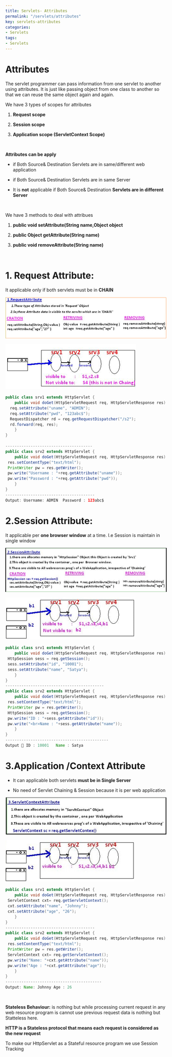 ```yaml
---
title: Servlets- Attributes
permalink: "/servlets/attributes"
key: servlets-attributes
categories:
- Servlets
tags:
- Servlets
---
```


Attributes
============

The servlet programmer can pass information from one servlet to another using
attributes. It is just like passing object from one class to another so that we
can reuse the same object again and again.

We have 3 types of scopes for attributes

1.  **Request scope**

2.  **Session scope**

3.  **Application scope (ServletContext Scope)**

<br>

**Attributes can be apply**

-   if Both Source& Destination Servlets are in same/different web application

-   if Both Source& Destination Servlets are in same Server

-   It is **not** applicable if Both Source& Destination **Servlets are in
    different Server**

<br>

We have 3 methods to deal with attribues

1.  **public void setAttribute(String name,Object object**

2.  **public Object getAttribute(String name)**

3.  **public void removeAttribute(String name)**


<br>

# **1. Request Attribute:**
It applicable only if both servlets must be in
**CHAIN**

![](media/4ce4d276894adc926e479f44d8599e3d.png)

![](media/5bf95403015a1afae080734a2bc8450c.png)

```java
public class srv1 extends HttpServlet {
	public void doGet(HttpServletRequest req, HttpServletResponse res) throws ServletException, IOException {
  req.setAttribute("uname", "ADMIN");
  req.setAttribute("pwd", "123abc$");  
  RequestDispatcher rd = req.getRequestDispatcher("/s2");
  rd.forward(req, res); 
	}
}

--------------------------------------
public class srv2 extends HttpServlet {
	public void doGet(HttpServletRequest req, HttpServletResponse res) throws ServletException, IOException {
 res.setContentType("text/html");
 PrintWriter pw = res.getWriter();
 pw.write("Username : "+req.getAttribute("uname"));
 pw.write("Password : "+req.getAttribute("pwd"));
	}
}
---------------------------------------
Output: Username: ADMIN  Password : 123abc$
```




# **2.Session Attribute:** 
It applicable per **one browser window** at a time.
I.e Session is maintain in single window

![](media/b1f16bf839971693d41825d1b7ea9bc3.png)

![](media/ea1703c02a55c066e71b270417dc9b06.png)

```java
public class srv1 extends HttpServlet {
	public void doGet(HttpServletRequest req, HttpServletResponse res) throws ServletException, IOException {
 HttpSession sess = req.getSession();
 sess.setAttribute("id", "10001");
 sess.setAttribute("name", "Satya"); 
	}
}
-------------------------------------------
public class srv2 extends HttpServlet {
	public void doGet(HttpServletRequest req, HttpServletResponse res) throws ServletException, IOException {
 res.setContentType("text/html");
 PrintWriter pw = res.getWriter();
 HttpSession sess = req.getSession();
 pw.write("ID : "+sess.getAttribute("id"));
 pw.write("<br>Name : "+sess.getAttribute("name"));
	}
}
---------------------------------------------
Output  ID : 10001   Name : Satya
```




# **3.Application /Context Attribute**

-   It can applicable both servlets **must be in Single Server**

-   No need of Servlet Chaining & Session because it is per web application

![](media/d9c709433731e899efd600c24c5ed921.png)

![](media/2829294da65fab961e86bd483521efb5.png)

```java
public class srv1 extends HttpServlet {
	public void doGet(HttpServletRequest req, HttpServletResponse res) throws ServletException, IOException {
 ServletContext cxt= req.getServletContext();
 cxt.setAttribute("name", "Johnny");
 cxt.setAttribute("age", "26"); 
	}
}
---------------------------------------
public class srv2 extends HttpServlet {
	public void doGet(HttpServletRequest req, HttpServletResponse res) throws ServletException, IOException {
 res.setContentType("text/html");
 PrintWriter pw = res.getWriter();
 ServletContext cxt= req.getServletContext();
 pw.write("Name: "+cxt.getAttribute("name"));
 pw.write("Age : "+cxt.getAttribute("age"));
	}
}
------------------------------------------
Output: Name: Johnny Age : 26
```

<br>


**Stateless Behaviour:** is nothing but while processing current request in any
web resource program is cannot use previous request data is nothing but
Statteless here.

**HTTP is a Stateless protocol that means each request is considered as the new
request**

To make our HttpServlet as a Stateful resource program we use Session Tracking
